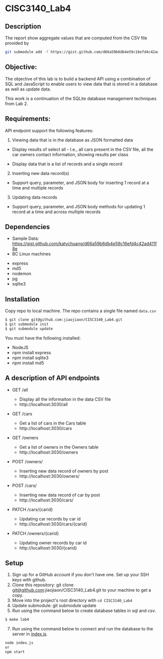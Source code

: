 # CISC3140_Lab4
## Description
The report show aggregate values that are computed from the CSV file provided by
```sh
git submodule add -f https://gist.github.com/d66a59b6db4e59c16efd4c42ad411f8e.git data
```
## Objective:

The objective of this lab is to build a backend API using a combination of SQL and JavaScript to enable users to view data that is stored in a database as well as update data.

This work is a continuation of the SQLite database management techniques from Lab 2.

## Requirements:
API endpoint support the following features:

1. Viewing data that is in the database as JSON formatted data

  - Display results of select all - I.e., all cars present in the CSV file, all the car owners contact information, showing results per class

  - Display data that is a list of records and a single record
 
 2. Inserting new data record(s)

  - Support query, parameter, and JSON body for inserting 1 record at a time and multiple records

3. Updating data records

  - Support query, parameter, and JSON body methods for updating 1 record at a time and across multiple records
 
  
## Dependencies

* Sample Data: https://gist.github.com/katychuang/d66a59b6db4e59c16efd4c42ad411f8e
* BC Linux machines

- express
- md5
- nodemon
- pg
- sqlite3
  
## Installation
Copy repo to local machine. The repo contains a single file named `data.csv`

```sh
$ git clone git@github.com:jiaojiaon/CISC3140_Lab4.git
$ git submodule init
$ git submodule update
```
You must have the following installed: 

- NodeJS
- npm install express
- npm install sqlite3
- npm install md5


## A description of API endpoints
- GET /all 
   - Display all the informaiton in the data CSV file
   - http://localhost:3030/all

- GET /cars 
  - Get a list of cars in the Cars table
  - http://localhost:3030/cars

- GET /owners 
  - Get a list of owners in the Owners table
  - http://localhost:3030/owners

- POST /owners/
  - Inserting new data record of owners by post 
  - http://localhost:3030/owners/

- POST /cars/
  - Inserting new data record of car by post 
  - http://localhost:3030/cars/

- PATCH /cars/{carid}
  - Updating car records by car id 
  - http://localhost:3030/cars/{carid}

- PATCH /owners/{carid}
  - Updating owner records by car id 
  - http://localhost:3030/{carid}

## Setup
1. Sign up for a GitHub account if you don't have one. Set up your SSH keys with github.
2. Clone this repository: git clone git@github.com:jiaojiaon/CISC3140_Lab4.git to your machine to get a copy.
3. Move into the project's root directory with `cd CISC3140_Lab4`
4. Update submodule: git submodule update
6. Run using the command below to create database tables in sql and csv. 
```sh
$ make lab4
``` 
7. Run using the command below to connect and run the database to the server in [index.js](index.js). 
```sh
node index.js
or
npm start
```
